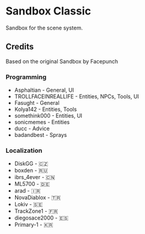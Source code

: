 # Sandbox Classic
Sandbox for the scene system.

## Credits
Based on the original Sandbox by Facepunch

### Programming
* Asphaltian - General, UI
* TROLLFACEINREALLIFE - Entities, NPCs, Tools, UI
* Fasught - General
* Kolya142 - Entities, Tools
* somethink000 - Entities, UI
* sonicmemes - Entities
* ducc - Advice
* badandbest - Sprays

### Localization
* DiskGG - 🇨🇿
* boxden - 🇷🇺
* ibrs_4ever - 🇨🇳
* ML5700 - 🇩🇪
* arad - 🇮🇷
* NovaDiablox - 🇹🇷
* Lokiv - 🇸🇪
* TrackZone1 - 🇫🇷
* diegosace2000 - 🇪🇸
* Primary-1 - 🇰🇷
